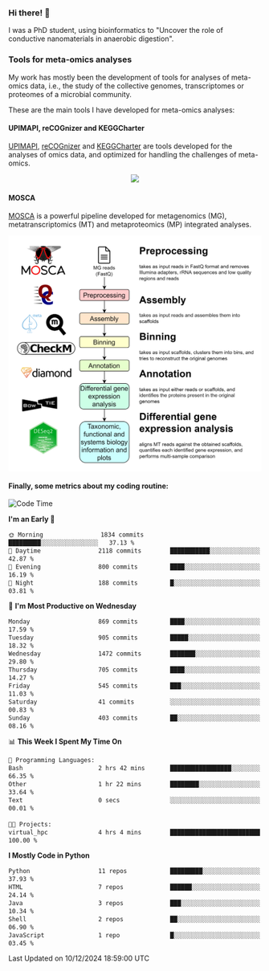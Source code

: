 ### Hi there! 👋

I was a PhD student, using bioinformatics to "Uncover the role of conductive nanomaterials in anaerobic digestion".

### Tools for meta-omics analyses

My work has mostly been the development of tools for analyses of meta-omics data, i.e., the study of the collective genomes, transcriptomes or proteomes of a microbial community.

These are the main tools I have developed for meta-omics analyses:

#### UPIMAPI, reCOGnizer and KEGGCharter

[UPIMAPI](https://github.com/iquasere/UPIMAPI), [reCOGnizer](https://github.com/iquasere/reCOGnizer) and [KEGGCharter](https://github.com/iquasere/KEGGCharter) are tools developed for the analyses of omics data, and optimized for handling the challenges of meta-omics.

<p align="center">
    <img src="assets/annotation_paper.png">
</p>

#### MOSCA

[MOSCA](https://github.com/iquasere/MOSCA) is a powerful pipeline developed for metagenomics (MG), metatranscriptomics (MT) and metaproteomics (MP) integrated analyses.

<p align="center">
    <img src="assets/mosca_workflow.png" align="center" width="700">
</p>


#### Finally, some metrics about my coding routine:

<!--START_SECTION:waka-->
![Code Time](http://img.shields.io/badge/Code%20Time-888%20hrs%2039%20mins-blue)

**I'm an Early 🐤** 

```text
🌞 Morning                1834 commits        █████████░░░░░░░░░░░░░░░░   37.13 % 
🌆 Daytime                2118 commits        ███████████░░░░░░░░░░░░░░   42.87 % 
🌃 Evening                800 commits         ████░░░░░░░░░░░░░░░░░░░░░   16.19 % 
🌙 Night                  188 commits         █░░░░░░░░░░░░░░░░░░░░░░░░   03.81 % 
```
📅 **I'm Most Productive on Wednesday** 

```text
Monday                   869 commits         ████░░░░░░░░░░░░░░░░░░░░░   17.59 % 
Tuesday                  905 commits         █████░░░░░░░░░░░░░░░░░░░░   18.32 % 
Wednesday                1472 commits        ███████░░░░░░░░░░░░░░░░░░   29.80 % 
Thursday                 705 commits         ████░░░░░░░░░░░░░░░░░░░░░   14.27 % 
Friday                   545 commits         ███░░░░░░░░░░░░░░░░░░░░░░   11.03 % 
Saturday                 41 commits          ░░░░░░░░░░░░░░░░░░░░░░░░░   00.83 % 
Sunday                   403 commits         ██░░░░░░░░░░░░░░░░░░░░░░░   08.16 % 
```


📊 **This Week I Spent My Time On** 

```text
💬 Programming Languages: 
Bash                     2 hrs 42 mins       █████████████████░░░░░░░░   66.35 % 
Other                    1 hr 22 mins        ████████░░░░░░░░░░░░░░░░░   33.64 % 
Text                     0 secs              ░░░░░░░░░░░░░░░░░░░░░░░░░   00.01 % 

🐱‍💻 Projects: 
virtual_hpc              4 hrs 4 mins        █████████████████████████   100.00 % 
```

**I Mostly Code in Python** 

```text
Python                   11 repos            █████████░░░░░░░░░░░░░░░░   37.93 % 
HTML                     7 repos             ██████░░░░░░░░░░░░░░░░░░░   24.14 % 
Java                     3 repos             ███░░░░░░░░░░░░░░░░░░░░░░   10.34 % 
Shell                    2 repos             ██░░░░░░░░░░░░░░░░░░░░░░░   06.90 % 
JavaScript               1 repo              █░░░░░░░░░░░░░░░░░░░░░░░░   03.45 % 
```




 Last Updated on 10/12/2024 18:59:00 UTC
<!--END_SECTION:waka-->
